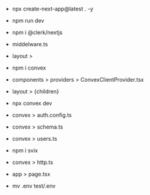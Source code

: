 - npx create-next-app@latest . -y
- npm run dev

- npm i @clerk/nextjs
- middelware.ts
- layout > <ClerkProvider></ClerkProvider>
- npm i convex
- components > providers > ConvexClientProvider.tsx
- layout > <ConvexClientProvider>{children}</ConvexClientProvider>

- npx convex dev
- convex > auth.config.ts
- convex > schema.ts
- convex > users.ts

- npm i svix
- convex > http.ts

- app > page.tsx

- mv .env test/.env

